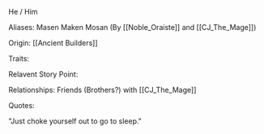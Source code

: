 He / Him

Aliases:
 Masen
 Maken
 Mosan (By [[Noble_Oraiste]] and [[CJ_The_Mage]])
 
Origin: [[Ancient Builders]]

Traits:

Relavent Story Point:

Relationships:
 Friends (Brothers?) with [[CJ_The_Mage]]

Quotes:

"Just choke yourself out to go to sleep."

